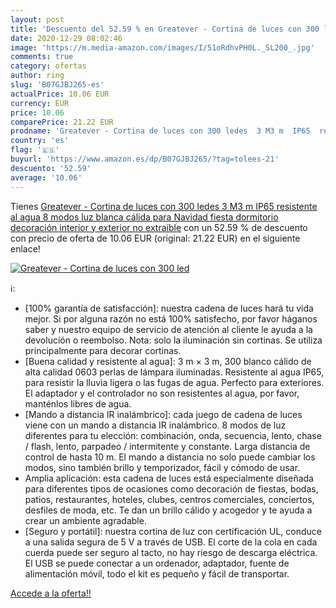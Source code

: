```yaml
---
layout: post
title: 'Descuento del 52.59 % en Greatever - Cortina de luces con 300 led'
date: 2020-12-29 08:02:46
image: 'https://m.media-amazon.com/images/I/51oRdhvPH0L._SL200_.jpg'
comments: true
category: ofertas
author: ring
slug: 'B07GJBJ265-es'
actualPrice: 10.06 EUR
currency: EUR
price: 10.06
comparePrice: 21.22 EUR
prodname: 'Greatever - Cortina de luces con 300 ledes  3 M3 m  IP65  resistente al agua  8 modos  luz blanca cálida  para Navidad  fiesta  dormitorio  decoración interior y exterior  no extraíble'
country: 'es'
flag: '🇪🇸'
buyurl: 'https://www.amazon.es/dp/B07GJBJ265/?tag=tolees-21'
descuento: '52.59'
average: '10.06'
---
```


Tienes [Greatever - Cortina de luces con 300 ledes  3 M3 m  IP65  resistente al agua  8 modos  luz blanca cálida  para Navidad  fiesta  dormitorio  decoración interior y exterior  no extraíble](https://www.amazon.es/dp/B07GJBJ265/?tag=tolees-21) con un 52.59 % de descuento con precio de oferta de 10.06 EUR (original: 21.22 EUR) en el siguiente enlace!

[![Greatever - Cortina de luces con 300 led](https://m.media-amazon.com/images/I/51oRdhvPH0L._SL200_.jpg)](https://www.amazon.es/dp/B07GJBJ265/?tag=tolees-21)

ℹ️:

- [100% garantía de satisfacción]: nuestra cadena de luces hará tu vida mejor. Si por alguna razón no está 100% satisfecho, por favor háganos saber y nuestro equipo de servicio de atención al cliente le ayuda a la devolución o reembolso. Nota: solo la iluminación sin cortinas. Se utiliza principalmente para decorar cortinas.
- [Buena calidad y resistente al agua]: 3 m × 3 m, 300 blanco cálido de alta calidad 0603 perlas de lámpara iluminadas. Resistente al agua IP65, para resistir la lluvia ligera o las fugas de agua. Perfecto para exteriores. El adaptador y el controlador no son resistentes al agua, por favor, manténlos libres de agua.
- [Mando a distancia IR inalámbrico]: cada juego de cadena de luces viene con un mando a distancia IR inalámbrico. 8 modos de luz diferentes para tu elección: combinación, onda, secuencia, lento, chase / flash, lento, parpadeo / intermitente y constante. Larga distancia de control de hasta 10 m. El mando a distancia no solo puede cambiar los modos, sino también brillo y temporizador, fácil y cómodo de usar.
- Amplia aplicación: esta cadena de luces está especialmente diseñada para diferentes tipos de ocasiones como decoración de fiestas, bodas, patios, restaurantes, hoteles, clubes, centros comerciales, conciertos, desfiles de moda, etc. Te dan un brillo cálido y acogedor y te ayuda a crear un ambiente agradable.
- [Seguro y portátil]: nuestra cortina de luz con certificación UL, conduce a una salida segura de 5 V a través de USB. El corte de la cola en cada cuerda puede ser seguro al tacto, no hay riesgo de descarga eléctrica. El USB se puede conectar a un ordenador, adaptador, fuente de alimentación móvil, todo el kit es pequeño y fácil de transportar.

[Accede a la oferta!!](https://www.amazon.es/dp/B07GJBJ265/?tag=tolees-21)
